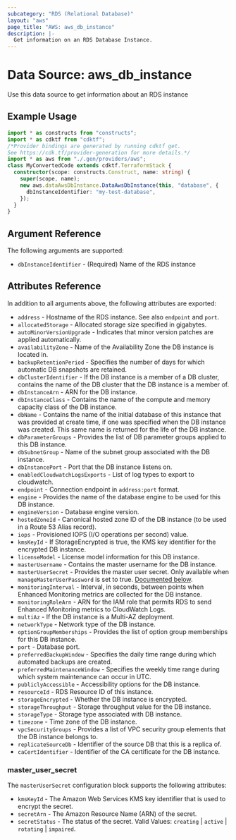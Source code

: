 ```yaml
---
subcategory: "RDS (Relational Database)"
layout: "aws"
page_title: "AWS: aws_db_instance"
description: |-
  Get information on an RDS Database Instance.
---
```


# Data Source: aws_db_instance

Use this data source to get information about an RDS instance

## Example Usage

```typescript
import * as constructs from "constructs";
import * as cdktf from "cdktf";
/*Provider bindings are generated by running cdktf get.
See https://cdk.tf/provider-generation for more details.*/
import * as aws from "./.gen/providers/aws";
class MyConvertedCode extends cdktf.TerraformStack {
  constructor(scope: constructs.Construct, name: string) {
    super(scope, name);
    new aws.dataAwsDbInstance.DataAwsDbInstance(this, "database", {
      dbInstanceIdentifier: "my-test-database",
    });
  }
}

```

## Argument Reference

The following arguments are supported:

* `dbInstanceIdentifier` - (Required) Name of the RDS instance

## Attributes Reference

In addition to all arguments above, the following attributes are exported:

* `address` - Hostname of the RDS instance. See also `endpoint` and `port`.
* `allocatedStorage` - Allocated storage size specified in gigabytes.
* `autoMinorVersionUpgrade` - Indicates that minor version patches are applied automatically.
* `availabilityZone` - Name of the Availability Zone the DB instance is located in.
* `backupRetentionPeriod` - Specifies the number of days for which automatic DB snapshots are retained.
* `dbClusterIdentifier` - If the DB instance is a member of a DB cluster, contains the name of the DB cluster that the DB instance is a member of.
* `dbInstanceArn` - ARN for the DB instance.
* `dbInstanceClass` - Contains the name of the compute and memory capacity class of the DB instance.
* `dbName` - Contains the name of the initial database of this instance that was provided at create time, if one was specified when the DB instance was created. This same name is returned for the life of the DB instance.
* `dbParameterGroups` - Provides the list of DB parameter groups applied to this DB instance.
* `dbSubnetGroup` - Name of the subnet group associated with the DB instance.
* `dbInstancePort` - Port that the DB instance listens on.
* `enabledCloudwatchLogsExports` - List of log types to export to cloudwatch.
* `endpoint` - Connection endpoint in `address:port` format.
* `engine` - Provides the name of the database engine to be used for this DB instance.
* `engineVersion` - Database engine version.
* `hostedZoneId` - Canonical hosted zone ID of the DB instance (to be used in a Route 53 Alias record).
* `iops` - Provisioned IOPS (I/O operations per second) value.
* `kmsKeyId` - If StorageEncrypted is true, the KMS key identifier for the encrypted DB instance.
* `licenseModel` - License model information for this DB instance.
* `masterUsername` - Contains the master username for the DB instance.
* `masterUserSecret` - Provides the master user secret. Only available when `manageMasterUserPassword` is set to true. [Documented below](#master_user_secret).
* `monitoringInterval` - Interval, in seconds, between points when Enhanced Monitoring metrics are collected for the DB instance.
* `monitoringRoleArn` - ARN for the IAM role that permits RDS to send Enhanced Monitoring metrics to CloudWatch Logs.
* `multiAz` - If the DB instance is a Multi-AZ deployment.
* `networkType` - Network type of the DB instance.
* `optionGroupMemberships` - Provides the list of option group memberships for this DB instance.
* `port` - Database port.
* `preferredBackupWindow` - Specifies the daily time range during which automated backups are created.
* `preferredMaintenanceWindow` -  Specifies the weekly time range during which system maintenance can occur in UTC.
* `publiclyAccessible` - Accessibility options for the DB instance.
* `resourceId` - RDS Resource ID of this instance.
* `storageEncrypted` - Whether the DB instance is encrypted.
* `storageThroughput` - Storage throughput value for the DB instance.
* `storageType` - Storage type associated with DB instance.
* `timezone` - Time zone of the DB instance.
* `vpcSecurityGroups` - Provides a list of VPC security group elements that the DB instance belongs to.
* `replicateSourceDb` - Identifier of the source DB that this is a replica of.
* `caCertIdentifier` - Identifier of the CA certificate for the DB instance.

### master_user_secret

The `masterUserSecret` configuration block supports the following attributes:

* `kmsKeyId` - The Amazon Web Services KMS key identifier that is used to encrypt the secret.
* `secretArn` - The Amazon Resource Name (ARN) of the secret.
* `secretStatus` - The status of the secret. Valid Values: `creating` | `active` | `rotating` | `impaired`.

<!-- cache-key: cdktf-0.17.0-pre.15 input-10e58b2de74728975abc730e567259961ca6e5008315478fbe88dd6db9b7baca -->